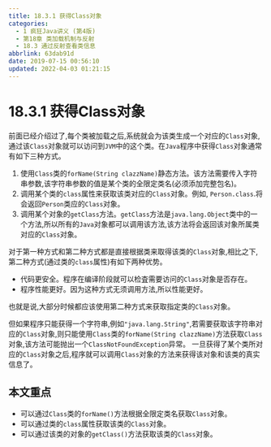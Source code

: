 ```yaml
---
title: 18.3.1 获得Class对象
categories: 
  - 1 疯狂Java讲义 (第4版)
  - 第18章 类加载机制与反射
  - 18.3 通过反射查看类信息
abbrlink: 63dab91d
date: 2019-07-15 00:56:10
updated: 2022-04-03 01:21:15
---
```

# 18.3.1 获得Class对象 #
前面已经介绍过了,每个类被加载之后,系统就会为该类生成一个对应的`Class`对象,通过该`Class`对象就可以访问到`JVM`中的这个类。在`Java`程序中获得`Class`对象通常有如下三种方式。
1. 使用`Class`类的`forName(String clazzName)`静态方法。该方法需要传入字符串参数,该字符串参数的值是某个类的全限定类名(必须添加完整包名)。
2. 调用某个类的`class`属性来获取该类对应的`Class`对象。例如, `Person.class`.将会返回`Person`类应的`Class`对象。
3. 调用某个对象的`getClass`方法。`getClass`方法是`java.lang.Object`类中的一个方法,所以所有的`Java`对象都可以调用该方法,该方法将会返回该对象所属类对应的`Class`对象。

对于第一种方式和第二种方式都是直接根据类来取得该类的`Class`对象,相比之下,第二种方式(通过类的`class`属性)有如下两种优势。
- 代码更安全。程序在编译阶段就可以检査需要访问的`Class`对象是否存在。
- 程序性能更好。因为这种方式无须调用方法,所以性能更好。

也就是说,大部分时候都应该使用第二种方式来获取指定类的`Class`对象。

但如果程序只能获得一个字符串,例如`"java.lang.String"`,若需要获取该字符串对应的`Class`对象,则只能使用`Class`类的`forName(String clazzName)`方法获取`Class`对象,该方法可能抛出一个`ClassNotFoundException`异常。
一旦获得了某个类所对应的`Class`对象之后,程序就可以调用`Class`对象的方法来获得该对象和该类的真实信息了。

## 本文重点 ##
- 可以通过`Class`类的`forName()`方法根据全限定类名获取`Class`对象。
- 可以通过类的`class`属性获取该类的`Class`对象。
- 可以通过该类的对象的`getClass()`方法获取该类的`Class`对象。

